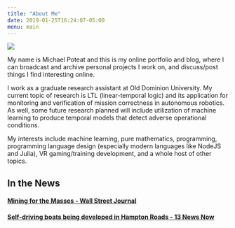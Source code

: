 ```yaml
---
title: "About Me"
date: 2019-01-25T16:24:07-05:00
menu: main
---
```


![](/img/portrait.png)

My name is Michael Poteat and this is my online portfolio and blog, where I can
broadcast and archive personal projects I work on, and discuss/post things I
find interesting online.

I work as a graduate research assistant at Old Dominion University. My current
topic of research is LTL (linear-temporal logic) and its application for
monitoring and verification of mission correctness in autonomous robotics. As
well, some future research planned will include utilization of machine learning
to produce temporal models that detect adverse operational conditions.

My interests include machine learning, pure mathematics, programming,
programming language design (especially modern languages like NodeJS and Julia),
VR gaming/training development, and a whole host of other topics.

## In the News

#### [Mining for the Masses - Wall Street Journal](https://www.wsj.com/articles/the-rise-of-bitcoin-factories-mining-for-the-masses-1519209000)

#### [Self-driving boats being developed in Hampton Roads - 13 News Now](https://www.13newsnow.com/article/news/local/self-driving-boats-being-developed-in-hampton-roads/291-579008922)
